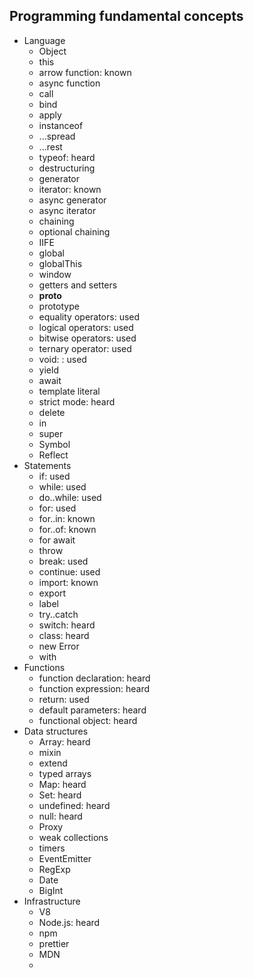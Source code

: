 ## Programming fundamental concepts

- Language
  - Object
  - this
  - arrow function: known
  - async function
  - call
  - bind
  - apply
  - instanceof
  - ...spread
  - ...rest
  - typeof: heard
  - destructuring
  - generator
  - iterator: known
  - async generator
  - async iterator
  - chaining
  - optional chaining
  - IIFE
  - global
  - globalThis
  - window
  - getters and setters
  - __proto__
  - prototype
  - equality operators: used
  - logical operators: used
  - bitwise operators: used
  - ternary operator: used
  - void: : used
  - yield
  - await
  - template literal
  - strict mode: heard
  - delete
  - in
  - super
  - Symbol
  - Reflect
- Statements
  - if: used
  - while: used
  - do..while: used
  - for: used
  - for..in: known
  - for..of: known
  - for await
  - throw
  - break: used
  - continue: used
  - import: known
  - export
  - label
  - try..catch
  - switch: heard
  - class: heard
  - new Error
  - with
- Functions
  - function declaration: heard
  - function expression: heard
  - return: used
  - default parameters: heard
  - functional object: heard
- Data structures
  - Array: heard
  - mixin
  - extend
  - typed arrays
  - Map: heard
  - Set: heard
  - undefined: heard
  - null: heard
  - Proxy
  - weak collections
  - timers
  - EventEmitter
  - RegExp
  - Date
  - BigInt
- Infrastructure
  - V8
  - Node.js: heard
  - npm
  - prettier
  - MDN
  - 
